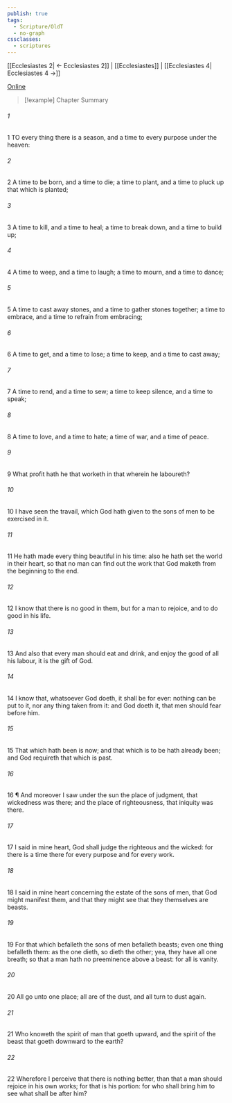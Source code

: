 ```yaml
---
publish: true
tags:
  - Scripture/OldT
  - no-graph
cssclasses:
  - scriptures
---
```

[[Ecclesiastes 2| ← Ecclesiastes 2]] | [[Ecclesiastes]] | [[Ecclesiastes 4| Ecclesiastes 4 →]]

[Online](https://churchofjesuschrist.org/study/scriptures/ot/eccl/3?lang=eng)

>[!example] Chapter Summary
>
###### 1
1 TO every thing there is a season, and a time to every purpose under the heaven:
###### 2
2 A time to be born, and a time to die; a time to plant, and a time to pluck up that which is planted;
###### 3
3 A time to kill, and a time to heal; a time to break down, and a time to build up;
###### 4
4 A time to weep, and a time to laugh; a time to mourn, and a time to dance;
###### 5
5 A time to cast away stones, and a time to gather stones together; a time to embrace, and a time to refrain from embracing;
###### 6
6 A time to get, and a time to lose; a time to keep, and a time to cast away;
###### 7
7 A time to rend, and a time to sew; a time to keep silence, and a time to speak;
###### 8
8 A time to love, and a time to hate; a time of war, and a time of peace.
###### 9
9 What profit hath he that worketh in that wherein he laboureth?
###### 10
10 I have seen the travail, which God hath given to the sons of men to be exercised in it.
###### 11
11 He hath made every thing beautiful in his time: also he hath set the world in their heart, so that no man can find out the work that God maketh from the beginning to the end.
###### 12
12 I know that there is no good in them, but for a man to rejoice, and to do good in his life.
###### 13
13 And also that every man should eat and drink, and enjoy the good of all his labour, it is the gift of God.
###### 14
14 I know that, whatsoever God doeth, it shall be for ever: nothing can be put to it, nor any thing taken from it: and God doeth it, that men should fear before him.
###### 15
15 That which hath been is now; and that which is to be hath already been; and God requireth that which is past.
###### 16
16 ¶ And moreover I saw under the sun the place of judgment, that wickedness was there; and the place of righteousness, that iniquity was there.
###### 17
17 I said in mine heart, God shall judge the righteous and the wicked: for there is a time there for every purpose and for every work.
###### 18
18 I said in mine heart concerning the estate of the sons of men, that God might manifest them, and that they might see that they themselves are beasts.
###### 19
19 For that which befalleth the sons of men befalleth beasts; even one thing befalleth them: as the one dieth, so dieth the other; yea, they have all one breath; so that a man hath no preeminence above a beast: for all is vanity.
###### 20
20 All go unto one place; all are of the dust, and all turn to dust again.
###### 21
21 Who knoweth the spirit of man that goeth upward, and the spirit of the beast that goeth downward to the earth?
###### 22
22 Wherefore I perceive that there is nothing better, than that a man should rejoice in his own works; for that is his portion: for who shall bring him to see what shall be after him?



